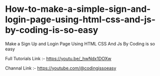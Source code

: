 # How-to-make-a-simple-sign-and-login-page-using-html-css-and-js-by-coding-is-so-easy
Make a Sign Up and Login Page Using HTML CSS And Js By Coding is so easy



Full Tutorials Link :- https://youtu.be/_hwNdx1DOXw

Channal Link :- https://youtube.com/@codingissoeasy

